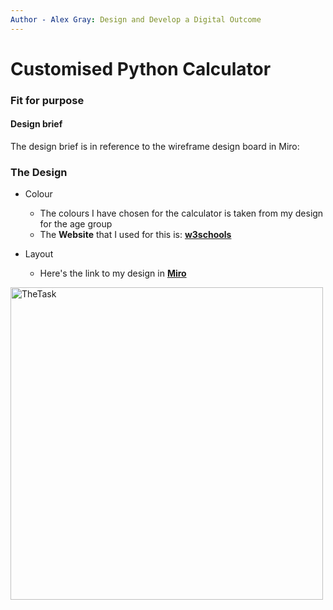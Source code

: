 ```yaml
---
Author - Alex Gray: Design and Develop a Digital Outcome
---
```


# Customised Python Calculator

### Fit for purpose

#### Design brief

The design brief is in reference to the wireframe design board in Miro:

### The Design

* Colour
  * The colours I have chosen for the calculator is taken from my design for the age group
  * The **Website** that I used for this is: [**w3schools**]()

* Layout
  * Here's the link to my design in [**Miro**](https://miro.com/app/board/uXjVPUK5QsQ=/#tpicker-content)


<a href="task"><image src="https://github.com/Rongotai-College/10DT-Python-Calculator-Alex-Gray/blob/main/Calculator-screeshot.jpg?raw=true" title="TheTask" width=500>
